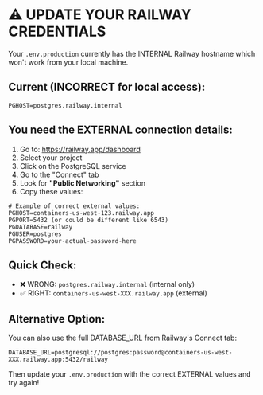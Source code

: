 # ⚠️ UPDATE YOUR RAILWAY CREDENTIALS

Your `.env.production` currently has the INTERNAL Railway hostname which won't work from your local machine.

## Current (INCORRECT for local access):
```
PGHOST=postgres.railway.internal
```

## You need the EXTERNAL connection details:

1. Go to: https://railway.app/dashboard
2. Select your project
3. Click on the PostgreSQL service
4. Go to the "Connect" tab
5. Look for **"Public Networking"** section
6. Copy these values:

```env
# Example of correct external values:
PGHOST=containers-us-west-123.railway.app
PGPORT=5432 (or could be different like 6543)
PGDATABASE=railway
PGUSER=postgres
PGPASSWORD=your-actual-password-here
```

## Quick Check:
- ❌ WRONG: `postgres.railway.internal` (internal only)
- ✅ RIGHT: `containers-us-west-XXX.railway.app` (external)

## Alternative Option:
You can also use the full DATABASE_URL from Railway's Connect tab:
```env
DATABASE_URL=postgresql://postgres:password@containers-us-west-XXX.railway.app:5432/railway
```

Then update your `.env.production` with the correct EXTERNAL values and try again!